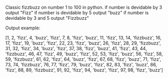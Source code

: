 Classic fizzbuzz on number 1 to 100 in python.
if number is devidable by 3 output "Fizz"
if number is devidable by 5 output "buzz"
if number is devidable by 3 and 5 output "Fizzbuzz"

Output example:

[1, 2, 'fizz', 4, 'buzz', 'fizz', 7, 8, 'fizz', 'buzz', 11, 'fizz', 13, 14, 'fizzbuzz', 16, 17, 'fizz', 19, 'buzz',
'fizz', 22, 23, 'fizz', 'buzz', 26, 'fizz', 28, 29, 'fizzbuzz', 31, 32, 'fizz', 34, 'buzz', 'fizz', 37, 38, 'fizz', 'buzz',
41, 'fizz', 43, 44, 'fizzbuzz', 46, 47, 'fizz', 49, 'buzz', 'fizz', 52, 53, 'fizz', 'buzz', 56, 'fizz', 58, 59, 'fizzbuzz',
61, 62, 'fizz', 64, 'buzz', 'fizz', 67, 68, 'fizz', 'buzz', 71, 'fizz', 73, 74, 'fizzbuzz', 76, 77, 'fizz', 79, 'buzz',
'fizz', 82, 83, 'fizz', 'buzz', 86, 'fizz', 88, 89, 'fizzbuzz', 91, 92, 'fizz', 94, 'buzz', 'fizz', 97, 98, 'fizz', 'buzz']
